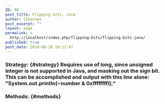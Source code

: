 ```yaml
---
ID: 98
post_title: Flipping bits, Java
author: slbarnes
post_excerpt: ""
layout: page
permalink: >
  http://localhost/index.php/flipping-bits/flipping-bits-java/
published: true
post_date: 2018-08-28 18:12:47
---
```

### Strategy: {#strategy} Requires use of long, since unsigned integer is not supported in Java, and masking out the sign bit. This can be accomplished and output with this line alone: "System.out.println(~number & 0xffffffffl);" 

### Methods: {#methods}